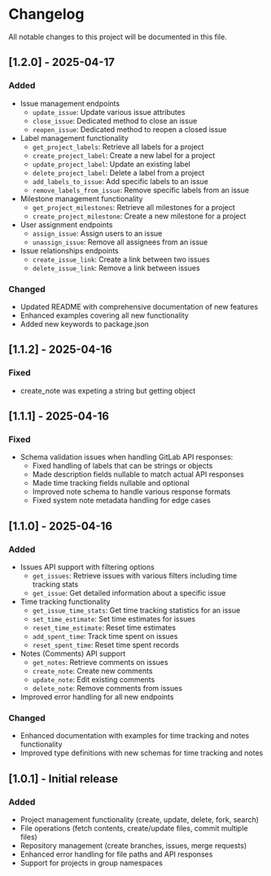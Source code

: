 # Changelog

All notable changes to this project will be documented in this file.

## [1.2.0] - 2025-04-17

### Added
- Issue management endpoints
  - `update_issue`: Update various issue attributes
  - `close_issue`: Dedicated method to close an issue
  - `reopen_issue`: Dedicated method to reopen a closed issue
- Label management functionality
  - `get_project_labels`: Retrieve all labels for a project
  - `create_project_label`: Create a new label for a project
  - `update_project_label`: Update an existing label
  - `delete_project_label`: Delete a label from a project
  - `add_labels_to_issue`: Add specific labels to an issue
  - `remove_labels_from_issue`: Remove specific labels from an issue
- Milestone management functionality
  - `get_project_milestones`: Retrieve all milestones for a project
  - `create_project_milestone`: Create a new milestone for a project
- User assignment endpoints
  - `assign_issue`: Assign users to an issue
  - `unassign_issue`: Remove all assignees from an issue
- Issue relationships endpoints
  - `create_issue_link`: Create a link between two issues
  - `delete_issue_link`: Remove a link between issues

### Changed
- Updated README with comprehensive documentation of new features
- Enhanced examples covering all new functionality
- Added new keywords to package.json

## [1.1.2] - 2025-04-16

### Fixed
- create_note was expeting a string but getting object


## [1.1.1] - 2025-04-16

### Fixed
- Schema validation issues when handling GitLab API responses:
  - Fixed handling of labels that can be strings or objects
  - Made description fields nullable to match actual API responses
  - Made time tracking fields nullable and optional
  - Improved note schema to handle various response formats
  - Fixed system note metadata handling for edge cases

## [1.1.0] - 2025-04-16

### Added
- Issues API support with filtering options
  - `get_issues`: Retrieve issues with various filters including time tracking stats
  - `get_issue`: Get detailed information about a specific issue
- Time tracking functionality 
  - `get_issue_time_stats`: Get time tracking statistics for an issue
  - `set_time_estimate`: Set time estimates for issues
  - `reset_time_estimate`: Reset time estimates
  - `add_spent_time`: Track time spent on issues
  - `reset_spent_time`: Reset time spent records
- Notes (Comments) API support
  - `get_notes`: Retrieve comments on issues
  - `create_note`: Create new comments
  - `update_note`: Edit existing comments
  - `delete_note`: Remove comments from issues
- Improved error handling for all new endpoints

### Changed
- Enhanced documentation with examples for time tracking and notes functionality
- Improved type definitions with new schemas for time tracking and notes

## [1.0.1] - Initial release

### Added
- Project management functionality (create, update, delete, fork, search)
- File operations (fetch contents, create/update files, commit multiple files)
- Repository management (create branches, issues, merge requests)
- Enhanced error handling for file paths and API responses
- Support for projects in group namespaces

